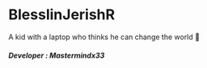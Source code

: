 # BlesslinJerishR

A kid with a laptop who thinks he can change the world 🔑

##### Developer : Mastermindx33
